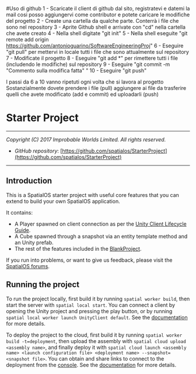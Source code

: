 #Uso di github
1 - Scaricate il client di github dal sito, registratevi e datemi la mail cosi posso aggiungervi come contributor e potete caricare le modifiche del progetto
2 - Create una cartella da qualche parte. Conterrà i file che sono nel repository
3 - Aprite Github shell e arrivate con "cd" nella cartella che avete creato
4 - Nella shell digitate "git init"
5 - Nella shell eseguite "git remote add origin https://github.com/antonioguarino/SoftwareEngineeringProj"
6 - Eseguire "git pull" per mettervi in locale tutti i file che sono attualmente sul repository
7 - Modificate il progetto
8 - Eseguire "git add *" per rimettere tutti i file (includendo le modifiche) sul repository
9 - Eseguire "git commit -m "Commento sulla modifica fatta" " 
10 - Eseguire "git push"


I passi da 6 a 10 vanno ripetuti ogni volta che si lavora al progetto
Sostanzialmente dovete prendere i file (pull) aggiungere ai file da trasferire quelli che avete modificato (add e commit) ed uploadarli (push)

# Starter Project
---

*Copyright (C) 2017 Improbable Worlds Limited. All rights reserved.*

- *GitHub repository*: [https://github.com/spatialos/StarterProject](https://github.com/spatialos/StarterProject)

---

## Introduction

This is a SpatialOS starter project with useful core features that you can extend to build your own SpatialOS application.

It contains:

* A Player spawned on client connection as per the [Unity Client Lifecycle Guide](https://spatialos.improbable.io/docs/reference/latest/tutorials/unity-client-lifecycle).
* A Cube spawned through a snapshot via an entity template method and an Unity prefab.
* The rest of the features included in the [BlankProject](https://github.com/spatialos/BlankProject).

If you run into problems, or want to give us feedback, please visit the [SpatialOS forums](https://forums.improbable.io/).

## Running the project

To run the project locally, first build it by running `spatial worker build`, then start the server with `spatial local start`. You can connect a client by opening the Unity project and pressing the play button, or by running `spatial local worker launch UnityClient default`. See the [documentation](https://spatialos.improbable.io/docs/reference/latest/developing/local/run) for more details.

To deploy the project to the cloud, first build it by running `spatial worker build -t=deployment`, then upload the assembly with `spatial cloud upload <assembly name>`, and finally deploy it with `spatial cloud launch <assembly name> <launch configuration file> <deployment name> --snapshot=<snapshot file>`. You can obtain and share links to connect to the deployment from the [console](http://console.improbable.io/projects). See the [documentation](https://docs.improbable.io/reference/latest/developing/deploy-cloud) for more details.
